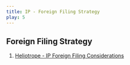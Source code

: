 ```yaml
---
title: IP - Foreign Filing Strategy
play: 5
---
```


## Foreign Filing Strategy

  01. [Heliotrope - IP Foreign Filing Considerations](01-heliotrope-ip-foreign-filing-considerations.pdf)

